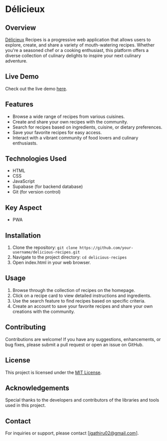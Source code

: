# Délicieux

## Overview
[Délicieux](https://dericieux.vercel.app) Recipes is a progressive web application that allows users to explore, create, and share a variety of mouth-watering recipes. Whether you're a seasoned chef or a cooking enthusiast, this platform offers a diverse collection of culinary delights to inspire your next culinary adventure.

## Live Demo
Check out the live demo [here](https://dericieux.vercel.app).

## Features
- Browse a wide range of recipes from various cuisines.
- Create and share your own recipes with the community.
- Search for recipes based on ingredients, cuisine, or dietary preferences.
- Save your favorite recipes for easy access.
- Interact with a vibrant community of food lovers and culinary enthusiasts.

## Technologies Used
- HTML
- CSS
- JavaScript
- Supabase (for backend database)
- Git (for version control)

## Key Aspect
- PWA

## Installation
1. Clone the repository: `git clone https://github.com/your-username/delicious-recipes.git`
2. Navigate to the project directory: `cd delicious-recipes`
3. Open index.html in your web browser.

## Usage
1. Browse through the collection of recipes on the homepage.
2. Click on a recipe card to view detailed instructions and ingredients.
3. Use the search feature to find recipes based on specific criteria.
4. Create an account to save your favorite recipes and share your own creations with the community.

## Contributing
Contributions are welcome! If you have any suggestions, enhancements, or bug fixes, please submit a pull request or open an issue on GitHub.

## License
This project is licensed under the [MIT License](https://opensource.org/licenses/MIT).

## Acknowledgements
Special thanks to the developers and contributors of the libraries and tools used in this project.

## Contact
For inquiries or support, please contact [jgathiru02@gmail.com].
